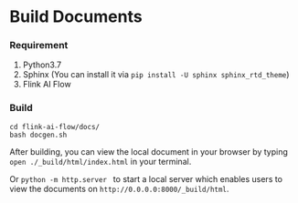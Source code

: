 # Build Documents

### Requirement
1. Python3.7
2. Sphinx (You can install it via `pip install -U sphinx sphinx_rtd_theme`)
3. Flink AI Flow

### Build
```
cd flink-ai-flow/docs/
bash docgen.sh
```

After building, you can view the local document in your browser by typing `open ./_build/html/index.html` in your terminal.

Or `python -m http.server ` to start a local server which enables users to view the documents on `http://0.0.0.0:8000/_build/html`.